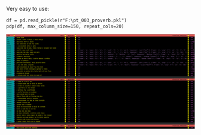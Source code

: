 Very easy to use:

    df = pd.read_pickle(r"F:\pt_003_proverb.pkl")
    pdp(df, max_column_size=150, repeat_cols=20)
    
    
<img src="screenshot.png"/>
